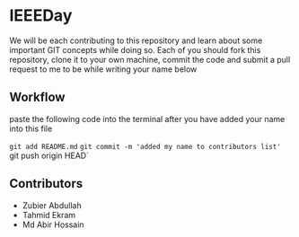 # IEEEDay

We will be each contributing to this repository and learn about some important GIT concepts while doing so. Each of you should fork this repository, clone it to your own machine, commit the code and submit a pull request to me to be while writing your name below


## Workflow 

paste the following code into the terminal after you have added your name into this file

`git add README.md`
`git commit -m 'added my name to contributors list'
`git push origin HEAD`

## Contributors

* Zubier Abdullah
* Tahmid Ekram 
* Md Abir Hossain